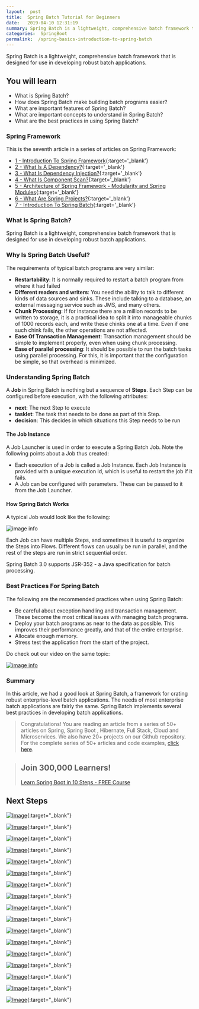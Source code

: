 ```yaml
---
layout:  post
title:  Spring Batch Tutorial for Beginners
date:   2019-04-10 12:31:19
summary: Spring Batch is a lightweight, comprehensive batch framework that is designed for use in developing robust batch applications. 
categories:  SpringBoot
permalink:  /spring-basics-introduction-to-spring-batch
---
```


Spring Batch is a lightweight, comprehensive batch framework that is designed for use in developing robust batch applications. 
 
## You will learn
- What is Spring Batch?
- How does Spring Batch make building batch programs easier?
- What are important features of Spring Batch?
- What are important concepts to understand in Spring Batch?
- What are the best practices in using Spring Batch?

### Spring Framework

This is the seventh article in a series of articles on Spring Framework:

- [1 - Introduction To Spring Framework](/introduction-to-the-spring-framework){:target='_blank'}
- [2 - What Is A Dependency?](/spring-framework-what-is-a-dependency){:target='_blank'}
- [3 - What Is Dependency Injection?](/spring-framework-dependency-injection-inversion-of-control){:target='_blank'}
- [4 - What Is Component Scan?](/spring-and-spring-boot-what-is-component-scan){:target='_blank'}
- [5 - Architecture of Spring Framework - Modularity and Spring Modules](/spring-framework-architectures-and-modules){:target='_blank'}
- [6 - What Are Spring Projects?](/spring-projects-with-examples){:target='_blank'}
- [7 - Introduction To Spring Batch](/spring-basics-introduction-to-spring-batch){:target='_blank'}


### What Is Spring Batch?

Spring Batch is a lightweight, comprehensive batch framework that is designed for use in developing robust batch applications. 

### Why Is Spring Batch Useful?

The requirements of typical batch programs are very similar:

* **Restartability**: It is normally required to restart a batch program from where it had failed
* **Different readers and writers**: You need the ability to talk to different kinds of data sources and sinks. These include talking to a database, an external messaging service such as JMS, and many others. 
* **Chunk Processing**:  If for instance there are a million records to be written to storage, it is a practical idea to split it into manageable chunks of 1000 records each, and write these chinks one at a time. Even if one such chink fails, the other operations are not affected.
* **Ease Of Transaction Management**: Transaction management should be simple to implement properly, even when using chunk processing. 
* **Ease of parallel processing**: It should be possible to run the batch tasks using parallel processing. For this, it is important that the configuration be simple, so that overhead is minimized.  

### Understanding Spring Batch

A **Job** in Spring Batch is nothing but a sequence of **Steps**. Each Step can be configured before execution, with the following attributes:

* **next**: The next Step to execute
* **tasklet**: The task that needs to be done as part of this Step.
* **decision**: This decides in which situations this Step needs to be run

#### The Job Instance

A Job Launcher is used in order to execute a Spring Batch Job. Note the following points about a Job thus created:

* Each execution of a Job is called a Job Instance. Each Job Instance is provided with a unique execution id, which is useful to restart the job if it fails.
* A Job can be configured with parameters. These can be passed to it from the Job Launcher.

#### How Spring Batch Works

A typical Job would look like the following:

![image info](images/Capture-086-02.png)

Each Job can have multiple Steps, and sometimes it is useful to organize the Steps into Flows. Different flows can usually be run in parallel, and the rest of the steps are run in strict sequential order. 

Spring Batch 3.0 supports JSR-352 - a Java specification for batch processing.

### Best Practices For Spring Batch

The following are the recommended practices when using Spring Batch:

* Be careful about exception handling and transaction management. These become the most critical issues with managing batch programs.
* Deploy your batch programs as near to the data as possible. This improves their performance greatly, and that of the entire enterprise.
* Allocate enough memory. 
* Stress test the application from the start of the project.    

Do check out our video on the same topic:

[![image info](images/Capture-086-01.png)](https://www.youtube.com/watch?v=eohUc-kRUPw)

### Summary

In this article, we had a good look at Spring Batch, a framework for crating robust enterprise-level batch applications. The needs of most enterprise batch applications are fairly the same. Spring Batch implements several best practices in developing batch applications.

> Congratulations! You are reading an article from a series of 50+ articles on Spring, Spring Boot , Hibernate, Full Stack, Cloud and Microservices. We also have 20+ projects on our Github repository. For the complete series of 50+ articles and code examples, [click here](https://www.springboottutorial.com/tags/#SpringBoot).

<blockquote>
	<H2>Join 300,000 Learners!</H2>
	<p><a href="https://courses.in28minutes.com/p/spring-boot-for-beginners-in-10-steps" target="_blank">Learn Spring Boot in 10 Steps - FREE Course</a></p>
</blockquote>


## Next Steps

[![Image](/images/Course-Go-Full-Stack-With-Spring-Boot-and-React.png "Go Full Stack with Spring Boot and React")](https://www.udemy.com/course/full-stack-application-with-spring-boot-and-react/?couponCode=OCTOBER-2019){:target="_blank"}

[![Image](/images/Course-Go-Full-Stack-With-SpringBoot-And-Angular.png "Go Full Stack with Spring Boot and Angular")](https://www.udemy.com/course/full-stack-application-development-with-spring-boot-and-angular/?couponCode=OCTOBER-2019){:target="_blank"}

[![Image](/images/Course-KubernetesCrashCourse.png "Kubernetes Crash Course for Java Spring Boot Developers")](https://www.udemy.com/course/kubernetes-crash-course-for-java-developers/?couponCode=OCTOBER-2019){:target="_blank"}

[![Image](/images/Course-KubernetesCrashCourse.png "Kubernetes Crash Course for Java Spring Boot Developers")](https://www.udemy.com/course/kubernetes-crash-course-for-java-developers/?couponCode=OCTOBER-2019){:target="_blank"}

[![Image](/images/Course-DockerCrashCourseForJavaSpringBootDevelopers.png "Docker Crash Course for Java Spring Boot Developers")](https://www.udemy.com/course/docker-course-with-java-and-spring-boot-for-beginners/?couponCode=OCTOBER-2019){:target="_blank"}

[![Image](/images/Course-Deploy-SpringBoot-To-Azure-Web-Apps.png "Azure Crash Course for Java Spring Boot Developers")](https://www.udemy.com/course/deploy-spring-boot-to-azure/?couponCode=OCTOBER-2019){:target="_blank"}

[![Image](/images/Course-Deploy-SpringBoot-To-Azure-Web-Apps.png "Azure Crash Course for Java Spring Boot Developers")](https://www.udemy.com/course/deploy-spring-boot-to-azure/?couponCode=OCTOBER-2019){:target="_blank"}

[![Image](/images/Course-Master-Microservices-with-Spring-Boot-and-Spring-Cloud.png "Master Microservices with Spring Boot and Spring Cloud")](https://www.udemy.com/course/microservices-with-spring-boot-and-spring-cloud/?couponCode=OCTOBER-2019){:target="_blank"}

[![Image](/images/Course-pivotal-cloud-foundry-pcf-deploying-spring-boot-apps.png "Deploying Spring Boot Microservices to Pivotal Cloud Foundry (PCF)")](https://www.udemy.com/course/learn-pivotal-cloud-foundry-pcf-deploying-spring-boot-apps/?couponCode=OCTOBER-2019){:target="_blank"}

[![Image](/images/Course-Deploy-Java-Spring-Boot-Microservices-To-ECS.png "Deploying Spring Boot Microservices to AWS using ECS and AWS Fargate")](https://www.udemy.com/course/deploy-spring-microservices-to-aws-with-ecs-and-aws-fargate/?couponCode=OCTOBER-2019){:target="_blank"}

[![Image](/images/Course-Deploy-Java-Spring-Boot-Apps-To-AWS.png "Deploying Spring Boot Apps to AWS using Elastic Beanstalk")](https://www.udemy.com/course/deploy-java-spring-boot-to-aws-amazon-web-service/?couponCode=OCTOBER-2019){:target="_blank"}


[![Image](/images/Course-Master-Java-Web-Services-and-REST-API-with-Spring-Boot.png "Master Java Web Services and REST API with Spring Boot")](https://www.udemy.com/course/spring-web-services-tutorial/?couponCode=OCTOBER-2019){:target="_blank"}

[![Image](/images/Course-Spring-Framework-Interview-Guide-200-Questions-Answers.png "Spring Framework Interview Guide - 200+ Questions & Answers")](https://www.udemy.com/course/spring-interview-questions-and-answers/?couponCode=OCTOBER-2019){:target="_blank"}

[![Image](/images/Course-Learn-Spring-Boot-in-100-Steps---Beginner-to-Expert.png "Learn Spring Boot in 100 Steps - Beginner to Expert")](https://www.udemy.com/course/spring-boot-tutorial-for-beginners/?couponCode=OCTOBER-2019){:target="_blank"}

[![Image](/images/Course-Spring-Framework-Master-Class---Beginner-to-Expert.png "Spring Master Class - Beginner to Expert")](https://www.udemy.com/course/spring-tutorial-for-beginners/?couponCode=OCTOBER-2019){:target="_blank"}

[![Image](/images/Course-Master-Hibernate-and-JPA-with-Spring-Boot-in-100-Steps.png "Master Hibernate and JPA with Spring Boot in 100 Steps")](https://www.udemy.com/course/hibernate-jpa-tutorial-for-beginners-in-100-steps/?couponCode=OCTOBER-2019){:target="_blank"}

[![Image](/images/Course-Master-Java-Unit-Testing-with-Spring-Boot-Mockito.png "Master Java Unit Testing with Spring Boot & Mockito")](https://www.udemy.com/course/learn-unit-testing-with-spring-boot/?couponCode=OCTOBER-2019){:target="_blank"}

